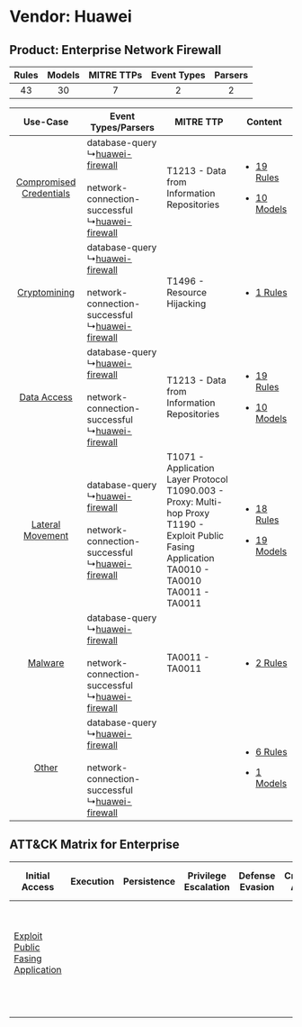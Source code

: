 Vendor: Huawei
==============
Product: Enterprise Network Firewall
------------------------------------
| Rules | Models | MITRE TTPs | Event Types | Parsers |
|:-----:|:------:|:----------:|:-----------:|:-------:|
|  43   |   30   |     7      |      2      |    2    |

|    Use-Case    | Event Types/Parsers    | MITRE TTP    | Content    |
|:----:| ---- | ---- | ---- |
| [Compromised Credentials](../../../UseCases/uc_compromised_credentials.md) |  database-query<br> ↳[huawei-firewall](Ps/pC_huaweifirewall.md)<br><br> network-connection-successful<br> ↳[huawei-firewall](Ps/pC_huaweifirewall.md)<br> | T1213 - Data from Information Repositories<br>    | [<ul><li>19 Rules</li></ul><ul><li>10 Models</li></ul>](RM/r_m_huawei_enterprise_network_firewall_Compromised_Credentials.md) |
|    [Cryptomining](../../../UseCases/uc_cryptomining.md)    |  database-query<br> ↳[huawei-firewall](Ps/pC_huaweifirewall.md)<br><br> network-connection-successful<br> ↳[huawei-firewall](Ps/pC_huaweifirewall.md)<br> | T1496 - Resource Hijacking<br>    | [<ul><li>1 Rules</li></ul>](RM/r_m_huawei_enterprise_network_firewall_Cryptomining.md)    |
|    [Data Access](../../../UseCases/uc_data_access.md)    |  database-query<br> ↳[huawei-firewall](Ps/pC_huaweifirewall.md)<br><br> network-connection-successful<br> ↳[huawei-firewall](Ps/pC_huaweifirewall.md)<br> | T1213 - Data from Information Repositories<br>    | [<ul><li>19 Rules</li></ul><ul><li>10 Models</li></ul>](RM/r_m_huawei_enterprise_network_firewall_Data_Access.md)    |
|        [Lateral Movement](../../../UseCases/uc_lateral_movement.md)        |  database-query<br> ↳[huawei-firewall](Ps/pC_huaweifirewall.md)<br><br> network-connection-successful<br> ↳[huawei-firewall](Ps/pC_huaweifirewall.md)<br> | T1071 - Application Layer Protocol<br>T1090.003 - Proxy: Multi-hop Proxy<br>T1190 - Exploit Public Fasing Application<br>TA0010 - TA0010<br>TA0011 - TA0011<br> | [<ul><li>18 Rules</li></ul><ul><li>19 Models</li></ul>](RM/r_m_huawei_enterprise_network_firewall_Lateral_Movement.md)        |
|    [Malware](../../../UseCases/uc_malware.md)    |  database-query<br> ↳[huawei-firewall](Ps/pC_huaweifirewall.md)<br><br> network-connection-successful<br> ↳[huawei-firewall](Ps/pC_huaweifirewall.md)<br> | TA0011 - TA0011<br>    | [<ul><li>2 Rules</li></ul>](RM/r_m_huawei_enterprise_network_firewall_Malware.md)    |
|    [Other](../../../UseCases/uc_other.md)    |  database-query<br> ↳[huawei-firewall](Ps/pC_huaweifirewall.md)<br><br> network-connection-successful<br> ↳[huawei-firewall](Ps/pC_huaweifirewall.md)<br> |    | [<ul><li>6 Rules</li></ul><ul><li>1 Models</li></ul>](RM/r_m_huawei_enterprise_network_firewall_Other.md)    |

ATT&CK Matrix for Enterprise
----------------------------
| Initial Access                                                                         | Execution | Persistence | Privilege Escalation | Defense Evasion | Credential Access | Discovery | Lateral Movement | Collection                                                                              | Command and Control                                                                                                                                                                                                      | Exfiltration | Impact                                                                  |
| -------------------------------------------------------------------------------------- | --------- | ----------- | -------------------- | --------------- | ----------------- | --------- | ---------------- | --------------------------------------------------------------------------------------- | ------------------------------------------------------------------------------------------------------------------------------------------------------------------------------------------------------------------------ | ------------ | ----------------------------------------------------------------------- |
| [Exploit Public Fasing Application](https://attack.mitre.org/techniques/T1190)<br><br> |           |             |                      |                 |                   |           |                  | [Data from Information Repositories](https://attack.mitre.org/techniques/T1213)<br><br> | [Proxy: Multi-hop Proxy](https://attack.mitre.org/techniques/T1090/003)<br><br>[Application Layer Protocol](https://attack.mitre.org/techniques/T1071)<br><br>[Proxy](https://attack.mitre.org/techniques/T1090)<br><br> |              | [Resource Hijacking](https://attack.mitre.org/techniques/T1496)<br><br> |